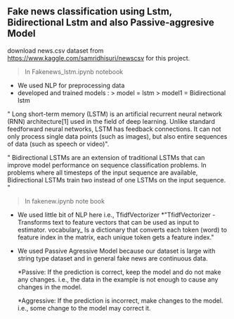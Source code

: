 ## Fake news classification using Lstm, Bidirectional Lstm and also Passive-aggresive Model

download news.csv dataset from https://www.kaggle.com/samridhisuri/newscsv for this project.

>In Fakenews_lstm.ipynb notebook
 * We used NLP for preprocessing data
 * developed and trained models  : > model = lstm
                                   > model1 = Bidirectional lstm
                                   

" Long short-term memory (LSTM) is an artificial recurrent neural network (RNN) architecture[1] used in 
the field of deep learning. Unlike standard feedforward neural networks, LSTM has feedback connections. It 
can not only process single data points (such as images), but also entire sequences of data (such as speech or video)". 

" Bidirectional LSTMs are an extension of traditional LSTMs that can improve model performance on sequence 
classification problems. In problems where all timesteps of the input sequence are available, Bidirectional
LSTMs train two instead of one LSTMs on the input sequence. "
 



>In fakenew.ipynb note book
* We used little bit of NLP here i.e., TfidfVectorizer
*"TfidfVectorizer - Transforms text to feature vectors that can be used as input to estimator. vocabulary_ Is a dictionary that converts each token (word) to feature index in the matrix, each unique token gets a feature index."

* We used Passive Agressive Model because our dataset is large with string type dataset and in general fake news are continuous data.

  *Passive: If the prediction is correct, keep the model and do not make any changes. i.e., the 
    data in the example is not enough to cause any changes in the model.
    
  *Aggressive: If the prediction is incorrect, make changes to the model. i.e., some change to 
    the model may correct it.


